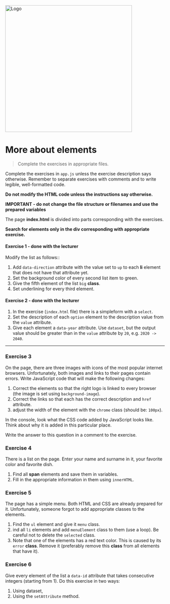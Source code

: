 <img alt="Logo" src="http://coderslab.pl/svg/logo-coderslab.svg" width="400">

#  More about elements

> Complete the exercises in appropriate files.

Complete the exercises in `app.js` unless the exercise description says otherwise.
Remember to separate exercises with comments and to write legible, well-formatted code.   

**Do not modify the HTML code unless the instructions say otherwise.**

**IMPORTANT - do not change the file structure or filenames and use the prepared variables**

The page **index.html** is divided into parts corresponding with the exercises.  

**Search for elements only in the div corresponding with appropriate exercise.**

#### Exercise 1 - done with the lecturer

Modify the list as follows::
1. Add ```data-direction``` attribute with the value set to ```up``` to each **li** element that does not have that attribute yet.
2. Set the background color of every second list item to green.
3. Give the fifth element of the list ```big``` **class**.
4. Set underlining for every third element.

#### Exercise 2 - done with the lecturer

1. In the exercise (`index.html` file) there is a simpleform with a ```select```.
2. Set the description of each ```option``` element to the description value from the ```value``` attribute.
3. Give each element a ```data-year``` attribute. Use ```dataset```, but the output value should be greater than in the ```value``` attribute by `20`,
   e.g. `2020 -> 2040`.

-------------------------------------------------------------------------------

### Exercise 3

On the page, there are three images with icons of the most popular internet browsers. Unfortunately, both images and links to their pages contain errors.
Write JavaScript code that will make the following changes:
1. Correct the elements so that the right logo is linked to every browser (the image is set using ```background-image```).
2. Correct the links so that each has the correct description and ```href``` attribute.
3. adjust the width of the element with the ```chrome``` class (should be: `100px`).

In the console, look what the CSS code added by JavaScript looks like. Think about why it is added in this particular place.

Write the answer to this question in a comment to the exercise.

### Exercise 4

There is a list on the page. Enter your name and surname in it, your favorite color and favorite dish.
1. Find all **span** elements and save them in variables.
2. Fill in the appropriate information in them using  ```innerHTML```.

### Exercise 5

The page has a simple menu. Both HTML and CSS are already prepared for it. Unfortunately, someone forgot to add appropriate classes to the elements.
1. Find the ```ul``` element and give it ```menu``` class.
2. ind all ```li``` elements and add ```menuElement``` class to them (use a loop). Be careful not to delete the ```selected``` class.
3. Note that one of the elements has a red text color. This is caused by its ```error``` **class**. Remove it (preferably remove this **class** from all elements that have it).

### Exercise 6

Give every element of the list a ```data-id``` attribute that takes consecutive integers (starting from 1).
Do this exercise in two ways:
  1. Using dataset,
  2. Using the ```setAttribute``` method.
